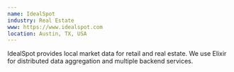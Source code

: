 ```yaml
---
name: IdealSpot
industry: Real Estate
www: https://www.idealspot.com
location: Austin, TX, USA
---
```

IdealSpot provides local market data for retail and real estate. We use Elixir for distributed data aggregation and multiple backend services.
